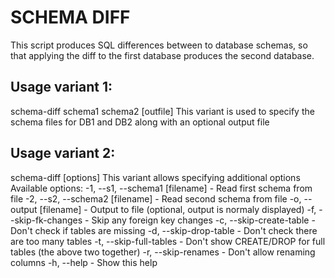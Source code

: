SCHEMA DIFF
===========
This script produces SQL differences between to database schemas, so that applying the diff to the first database produces the second database.

Usage variant 1:
----------------
  schema-diff schema1 schema2 [outfile]
  This variant is used to specify the schema files for DB1 and DB2 along with an optional output file

Usage variant 2:
----------------
  schema-diff [options]
  This variant allows specifying additional options
  Available options:
  -1, --s1, --schema1 [filename] - Read first schema from file
  -2, --s2, --schema2 [filename] - Read second schema from file
  -o, --output [filename]        - Output to file (optional, output is normaly displayed)
  -f, --skip-fk-changes          - Skip any foreign key changes
  -c, --skip-create-table        - Don't check if tables are missing
  -d, --skip-drop-table          - Don't check there are too many tables
  -t, --skip-full-tables         - Don't show CREATE/DROP for full tables (the above two together)
  -r, --skip-renames             - Don't allow renaming columns
  -h, --help                     - Show this help
